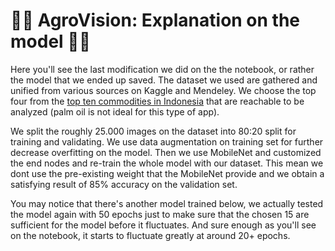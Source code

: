 # 🔶🤖 AgroVision: Explanation on the model 🔶🤖

Here you'll see the last modification we did on the the notebook, or rather the model that we ended up saved. The dataset we used are gathered and unified from various sources on Kaggle and Mendeley. We choose the top four from the [top ten commodities in Indonesia](https://databoks.katadata.co.id/datapublish/2022/02/10/10-komoditas-pertanian-paling-banyak-diproduksi-di-indonesia) that are reachable to be analyzed (palm oil is not ideal for this type of app). 

We split the roughly 25.000 images on the dataset into 80:20 split for training and validating. We use data augmentation on training set for further decrease overfitting on the model. Then we use MobileNet and customized the end nodes and re-train the whole model with our dataset. This mean we dont use the pre-existing weight that the MobileNet provide and we obtain a satisfying result of 85% accuracy on the validation set.

You may notice that there's another model trained below, we actually tested the model again with 50 epochs just to make sure that the chosen 15 are sufficient for the model before it fluctuates. And sure enough as you'll see on the notebook, it starts to fluctuate greatly at around 20+ epochs.

